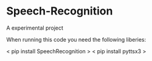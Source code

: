 # Speech-Recognition
A experimental project

When running this code you need the following liberies:

< pip install SpeechRecognition >
< pip install pyttsx3 >

